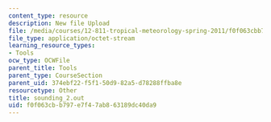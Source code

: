 ```yaml
---
content_type: resource
description: New file Upload
file: /media/courses/12-811-tropical-meteorology-spring-2011/f0f063cbb797e7f47ab863189dc40da9_sounding_2.out
file_type: application/octet-stream
learning_resource_types:
- Tools
ocw_type: OCWFile
parent_title: Tools
parent_type: CourseSection
parent_uid: 374ebf22-f5f1-50d9-82a5-d78288ffba8e
resourcetype: Other
title: sounding_2.out
uid: f0f063cb-b797-e7f4-7ab8-63189dc40da9
---
```

